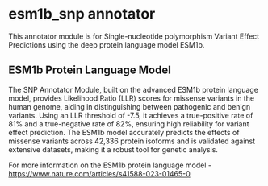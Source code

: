 # esm1b_snp annotator

This annotator module is for Single-nucleotide polymorphism Variant Effect Predictions using the deep protein language model ESM1b.

## ESM1b Protein Language Model

The SNP Annotator Module, built on the advanced ESM1b protein language model, provides Likelihood Ratio (LLR) scores for missense variants in the human genome, aiding in distinguishing between pathogenic and benign variants. Using an LLR threshold of -7.5, it achieves a true-positive rate of 81% and a true-negative rate of 82%, ensuring high reliability for variant effect prediction. The ESM1b model accurately predicts the effects of missense variants across 42,336 protein isoforms and is validated against extensive datasets, making it a robust tool for genetic analysis.

For more information on the ESM1b protein language model - https://www.nature.com/articles/s41588-023-01465-0 
